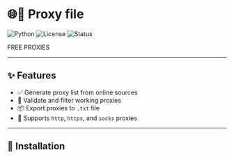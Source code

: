 # 🌐🧊 Proxy file

![Python](https://img.shields.io/badge/Python-3.8+-blue?style=flat-square&logo=python)
![License](https://img.shields.io/github/license/aditya-negi/3d-proxy-generator?style=flat-square)
![Status](https://img.shields.io/badge/status-active-brightgreen?style=flat-square)

FREE PROXIES

---

## ✨ Features

- ✅ Generate proxy list from online sources
- 🚀 Validate and filter working proxies
- 📦 Export proxies to `.txt` file
- 🔐 Supports `http`, `https`, and `socks` proxies

---

## 🔧 Installation


